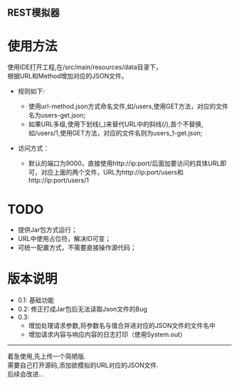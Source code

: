 REST模拟器
----

# 使用方法
使用IDE打开工程,在/src/main/resources/data目录下，  
根据URL和Method增加对应的JSON文件。

* 规则如下:
    * 使用url-method.json方式命名文件,如/users,使用GET方法，对应的文件名为users-get.json;
    * 如果URL多级,使用下划线(_)来替代URL中的斜线(/),首个不替换,如/users/1,使用GET方法，对应的文件名则为users_1-get.json;

* 访问方式：
    * 默认的端口为9000，直接使用http://ip:port/后面加要访问的具体URL即可，对应上面的两个文件，URL为http://ip:port/users和http://ip:port/users/1
    
# TODO
* 提供Jar包方式运行；
* URL中使用占位符，解决ID可变；
* 可统一配置方式，不需要直接操作源代码；

# 版本说明
* 0.1: 基础功能
* 0.2: 修正打成Jar包后无法读取Json文件的Bug
* 0.3: 
    * 增加处理请求参数,将参数名与值合并进对应的JSON文件的文件名中
    * 增加请求内容与响应内容的日志打印（使用System.out）

----
着急使用,先上传一个简陋版.  
需要自己打开源码,添加欲模拟的URL对应的JSON文件.  
后续会改进...
